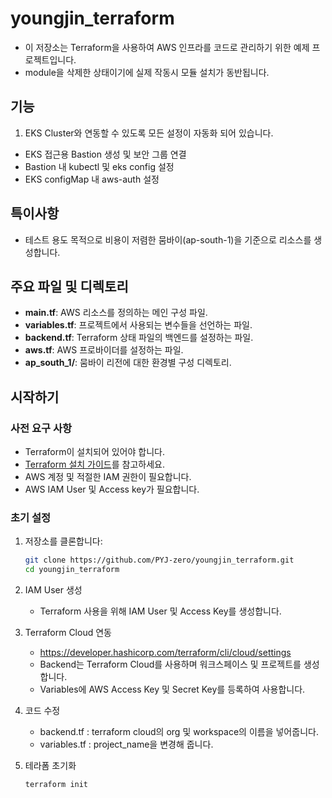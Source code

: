 # youngjin_terraform

- 이 저장소는 Terraform을 사용하여 AWS 인프라를 코드로 관리하기 위한 예제 프로젝트입니다.
- module을 삭제한 상태이기에 실제 작동시 모듈 설치가 동반됩니다.

## 기능

1. EKS Cluster와 연동할 수 있도록 모든 설정이 자동화 되어 있습니다.

- EKS 접근용 Bastion 생성 및 보안 그룹 연결
- Bastion 내 kubectl 및 eks config 설정
- EKS configMap 내 aws-auth 설정

## 특이사항

- 테스트 용도 목적으로 비용이 저렴한 뭄바이(ap-south-1)을 기준으로 리소스를 생성합니다.

## 주요 파일 및 디렉토리

- **main.tf**: AWS 리소스를 정의하는 메인 구성 파일.
- **variables.tf**: 프로젝트에서 사용되는 변수들을 선언하는 파일.
- **backend.tf**: Terraform 상태 파일의 백엔드를 설정하는 파일.
- **aws.tf**: AWS 프로바이더를 설정하는 파일.
- **ap_south_1/**: 뭄바이 리전에 대한 환경별 구성 디렉토리.

## 시작하기

### 사전 요구 사항
- Terraform이 설치되어 있어야 합니다. 
- [Terraform 설치 가이드](https://developer.hashicorp.com/terraform/tutorials/aws-get-started/install-cli)를 참고하세요.
- AWS 계정 및 적절한 IAM 권한이 필요합니다.
- AWS IAM User 및 Access key가 필요합니다.

### 초기 설정

1. 저장소를 클론합니다:

   ```bash
   git clone https://github.com/PYJ-zero/youngjin_terraform.git
   cd youngjin_terraform

2. IAM User 생성
   - Terraform 사용을 위해 IAM User 및 Access Key를 생성합니다.

3. Terraform Cloud 연동
   - <https://developer.hashicorp.com/terraform/cli/cloud/settings>
   - Backend는 Terraform Cloud를 사용하며 워크스페이스 및 프로젝트를 생성합니다.
   - Variables에 AWS Access Key 및 Secret Key를 등록하여 사용합니다.

4. 코드 수정
   - backend.tf : terraform cloud의 org 및 workspace의 이름을 넣어줍니다.
   - variables.tf :  project_name을 변경해 줍니다.

5. 테라폼 초기화

   ```bash
   terraform init
